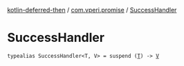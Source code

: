 [kotlin-deferred-then](../index.md) / [com.vperi.promise](index.md) / [SuccessHandler](./-success-handler.md)

# SuccessHandler

`typealias SuccessHandler<T, V> = suspend (`[`T`](-success-handler.md#T)`) -> `[`V`](-success-handler.md#V)